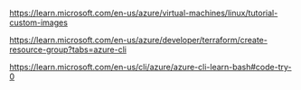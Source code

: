 https://learn.microsoft.com/en-us/azure/virtual-machines/linux/tutorial-custom-images

https://learn.microsoft.com/en-us/azure/developer/terraform/create-resource-group?tabs=azure-cli

https://learn.microsoft.com/en-us/cli/azure/azure-cli-learn-bash#code-try-0


